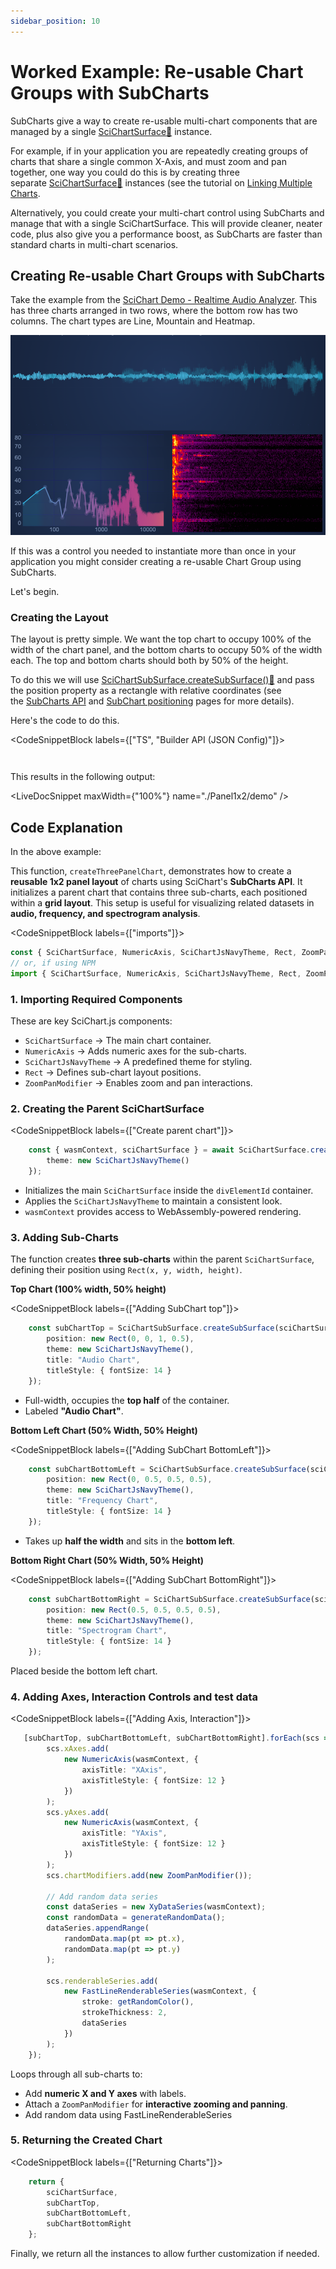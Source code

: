```yaml
---
sidebar_position: 10
---
```


# Worked Example: Re-usable Chart Groups with SubCharts

SubCharts give a way to create re-usable multi-chart components that are managed by a single [SciChartSurface:blue_book:](https://www.scichart.com/documentation/js/current/typedoc/classes/scichartsurface.html) instance.

For example, if in your application you are repeatedly creating groups of charts that share a single common X-Axis, and must zoom and pan together, one way you could do this is by creating three separate [SciChartSurface:blue_book:](https://www.scichart.com/documentation/js/current/typedoc/classes/scichartsurface.html) instances (see the tutorial on [Linking Multiple Charts](/2d-charts/chart-synchronization-api/synchronizing-multiple-charts).

Alternatively, you could create your multi-chart control using SubCharts and manage that with a single SciChartSurface. This will provide cleaner, neater code, plus also give you a performance boost, as SubCharts are faster than standard charts in multi-chart scenarios.

Creating Re-usable Chart Groups with SubCharts
----------------------------------------------

Take the example from the [SciChart Demo - Realtime Audio Analyzer](https://scichart.com/demo/react/audio-analyzer-fft-example). This has three charts arranged in two rows, where the bottom row has two columns. The chart types are Line, Mountain and Heatmap.

![](img/1.png)

If this was a control you needed to instantiate more than once in your application you might consider creating a re-usable Chart Group using SubCharts.

Let's begin.

### Creating the Layout

The layout is pretty simple. We want the top chart to occupy 100% of the width of the chart panel, and the bottom charts to occupy 50% of the width each. The top and bottom charts should both by 50% of the height.

To do this we will use [SciChartSubSurface.createSubSurface():blue_book:](https://www.scichart.com/documentation/js/v4/typedoc/classes/scichartsubsurface.html) and pass the position property as a rectangle with relative coordinates (see the [SubCharts API](/2d-charts/subcharts-api/subcharts-api-overview) and [SubChart positioning](/2d-charts/subcharts-api/sub-charts-positioning) pages for more details).

Here's the code to do this.

<CodeSnippetBlock labels={["TS", "Builder API (JSON Config)"]}>
```ts showLineNumbers file=./Panel1x2/demo.ts start=region_A_start end=region_A_end
```
```ts showLineNumbers file=./Panel1x2/demo.ts start=region_B_start end=region_B_end
```
</CodeSnippetBlock>

This results in the following output:

<LiveDocSnippet maxWidth={"100%"} name="./Panel1x2/demo" />

Code Explanation
----------------

In the above example:

This function, `createThreePanelChart`, demonstrates how to create a **reusable 1x2 panel layout** of charts using SciChart's **SubCharts API**. It initializes a parent chart that contains three sub-charts, each positioned within a **grid layout**. This setup is useful for visualizing related datasets in **audio, frequency, and spectrogram analysis**.

<CodeSnippetBlock labels={["imports"]}>
```ts
const { SciChartSurface, NumericAxis, SciChartJsNavyTheme, Rect, ZoomPanModifier } = SciChart;
// or, if using NPM
import { SciChartSurface, NumericAxis, SciChartJsNavyTheme, Rect, ZoomPanModifier } from "scichart";
```
</CodeSnippetBlock>

### 1. Importing Required Components

These are key SciChart.js components:

*   `SciChartSurface` → The main chart container.
*   `NumericAxis` → Adds numeric axes for the sub-charts.
*   `SciChartJsNavyTheme` → A predefined theme for styling.
*   `Rect` → Defines sub-chart layout positions.
*   `ZoomPanModifier` → Enables zoom and pan interactions.

### 2. Creating the Parent SciChartSurface

<CodeSnippetBlock labels={["Create parent chart"]}>
```ts
    const { wasmContext, sciChartSurface } = await SciChartSurface.create(divElementId, {
        theme: new SciChartJsNavyTheme()
    });
```
</CodeSnippetBlock>

*   Initializes the main `SciChartSurface` inside the `divElementId` container.
*   Applies the `SciChartJsNavyTheme` to maintain a consistent look.
*   `wasmContext` provides access to WebAssembly-powered rendering.

### 3. Adding Sub-Charts

The function creates **three sub-charts** within the parent `SciChartSurface`, defining their position using `Rect(x, y, width, height)`.

**Top Chart (100% width, 50% height)**

<CodeSnippetBlock labels={["Adding SubChart top"]}>
```ts
    const subChartTop = SciChartSubSurface.createSubSurface(sciChartSurface, {
        position: new Rect(0, 0, 1, 0.5),
        theme: new SciChartJsNavyTheme(),
        title: "Audio Chart",
        titleStyle: { fontSize: 14 }
    });
```
</CodeSnippetBlock>

*   Full-width, occupies the **top half** of the container.
*   Labeled **"Audio Chart"**.

**Bottom Left Chart (50% Width, 50% Height)**

<CodeSnippetBlock labels={["Adding SubChart BottomLeft"]}>
```ts
    const subChartBottomLeft = SciChartSubSurface.createSubSurface(sciChartSurface, {
        position: new Rect(0, 0.5, 0.5, 0.5),
        theme: new SciChartJsNavyTheme(),
        title: "Frequency Chart",
        titleStyle: { fontSize: 14 }
    });
```
</CodeSnippetBlock>

*   Takes up **half the width** and sits in the **bottom left**.

**Bottom Right Chart (50% Width, 50% Height)**

<CodeSnippetBlock labels={["Adding SubChart BottomRight"]}>
```ts
    const subChartBottomRight = SciChartSubSurface.createSubSurface(sciChartSurface, {
        position: new Rect(0.5, 0.5, 0.5, 0.5),
        theme: new SciChartJsNavyTheme(),
        title: "Spectrogram Chart",
        titleStyle: { fontSize: 14 }
    });
```
</CodeSnippetBlock>

Placed beside the bottom left chart.

### 4. Adding Axes, Interaction Controls and test data

<CodeSnippetBlock labels={["Adding Axis, Interaction"]}>
```ts
   [subChartTop, subChartBottomLeft, subChartBottomRight].forEach(scs => {
        scs.xAxes.add(
            new NumericAxis(wasmContext, {
                axisTitle: "XAxis",
                axisTitleStyle: { fontSize: 12 }
            })
        );
        scs.yAxes.add(
            new NumericAxis(wasmContext, {
                axisTitle: "YAxis",
                axisTitleStyle: { fontSize: 12 }
            })
        );
        scs.chartModifiers.add(new ZoomPanModifier());

        // Add random data series
        const dataSeries = new XyDataSeries(wasmContext);
        const randomData = generateRandomData();
        dataSeries.appendRange(
            randomData.map(pt => pt.x),
            randomData.map(pt => pt.y)
        );

        scs.renderableSeries.add(
            new FastLineRenderableSeries(wasmContext, {
                stroke: getRandomColor(),
                strokeThickness: 2,
                dataSeries
            })
        );
    });
```
</CodeSnippetBlock>

Loops through all sub-charts to:

* Add **numeric X and Y axes** with labels.
* Attach a `ZoomPanModifier` for **interactive zooming and panning**.
* Add random data using FastLineRenderableSeries

### 5. Returning the Created Chart

<CodeSnippetBlock labels={["Returning Charts"]}>
```ts
    return {
        sciChartSurface,
        subChartTop,
        subChartBottomLeft,
        subChartBottomRight
    };
```
</CodeSnippetBlock>

Finally, we return all the instances to allow further customization if needed.